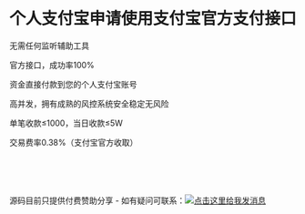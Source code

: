 # 个人支付宝申请使用支付宝官方支付接口

无需任何监听辅助工具

官方接口，成功率100%

资金直接付款到您的个人支付宝账号

高并发，拥有成熟的风控系统安全稳定无风险

单笔收款≤1000，当日收款≤5W

交易费率0.38%（支付宝官方收取）


<br/>
<br/>
<br/>
<br/>
源码目前只提供付费赞助分享 -  如有疑问可联系：<a target="_blank" href="http://wpa.qq.com/msgrd?v=3&uin=754219009&site=qq&menu=yes"><img border="0" src="http://wpa.qq.com/pa?p=2:754219009:51" alt="点击这里给我发消息" title="点击这里给我发消息"/></a>



